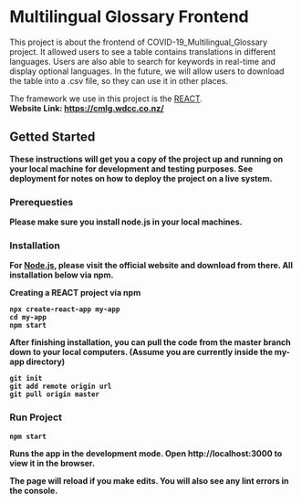 # Multilingual Glossary Frontend
This project is about the frontend of COVID-19_Multilingual_Glossary project. It allowed users to see a table contains translations in different languages. Users are also able to search for keywords in real-time and display optional languages. In the future, we will allow users to download the table into a .csv file, so they can use it in other places. 

The framework we use in this project is the [REACT](https://reactjs.org/). 
<br> <b>Website Link: https://cmlg.wdcc.co.nz/ <b>

## Getted Started
These instructions will get you a copy of the project up and running on your local machine for development and testing purposes. See deployment for notes on how to deploy the project on a live system.

### Prerequesties
Please make sure you install node.js in your local machines.

### Installation
For [Node.js](https://nodejs.org/en/), please visit the official website and download from there. All installation below via npm. 

Creating a REACT project via npm
```
npx create-react-app my-app
cd my-app
npm start
```

After finishing installation, you can pull the code from the master branch down to your local computers. (Assume you are currently inside the my-app directory)
```
git init
git add remote origin url
git pull origin master
```

### Run Project
```
npm start
```
Runs the app in the development mode. Open http://localhost:3000 to view it in the browser.

The page will reload if you make edits. You will also see any lint errors in the console.
